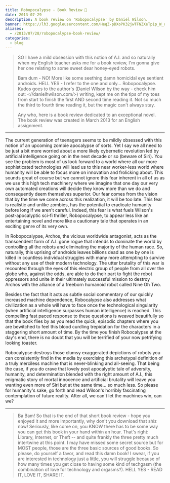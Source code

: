 ```yaml
---
title: Robopocalypse - Book Review 🤖️
date: 2013-07-29
description: A book review on 'Robopocalypse' by Daniel Wilson.
banner: https://lh3.googleusercontent.com/HeqZ-pDXoPK32jwTFNZXeTp1p_W_us1glbHTUxqhiu4LHhMszaEdBCfFtErd2OT2vLbpSRwz8V-O8idZWEMg16zJNJgh5Xxr_6NWyNLpxyV7vPiowjZNIkc5cKI0SDgw7UuFNhmS_suVfRldS_FcjgdWCJrPv_EXQrhcf-Q8XUk3nevu6HfXyBxaLh9BYVTMTxTGyMHBWylbQvMUdPz1yhiwDBQUlZtfoTN8h9Fmh2xTxN4u6Bv4MTEbGNZi9QhJx2mEOiyoZ-lIDQaZ5VVLA3NgdXo73CrWCRer6Zo5HeiifPmCl-MWYqDJlO2-DXEEA2DcPEDkT0rU8d6TQbnGH6Q4GWATkX8DY0IhJPIcS-JKQLIbh5D3w4fRpr80xsAgpZxaqN76r8VCRfdxQnt1gq-GcdqtpayUx-vWQDOUYJMxwqSSuIl3SuEdFO_wPt7VC_bV196oub_dMFuZfJ4LBa0u9Z8A4wD8Z7bFACwQIa6Q_xci1qzByoXCI2QoQKpVmfrvsD1_WdwgT6fm62NuqJOpIxwKd1vLhtnrvlXVZYpfHjAHdUvr9h97w-y91TZSXLZyoLwnjEDNbP-M4XGnKvJn4cx6yJoWYbc-GBvDuCf15MS5oMVZHS2fZkpg3YMN=w1280-h800-no
aliases:
  - /2013/07/28/robopocalypse-book-review/
categories:
  - blog
---
```


> SO I have a mild obsession with this notion of A.I. and so naturally when my English teacher asks me for a book review, I'm gonna give her one relating to some sweet dear honey-eyed robots.
>
> Bam dum - NO! More like some seething damn homicidal eye sentient androids. HELL YES - I refer to the one and only... Robopocalypse. Kudos goes to the author's (Daniel Wilson by the way - check him out: <//danielhwilson.com/>) writing, kept me on the tips of my toes from start to finish the first AND second time reading it. Not so much the third to fourth time reading it, but the magic can't always stay.
>
> Any who, here is a book review dedicated to an exceptional novel. The book review was created in March 2013 for an English assignment.

---

The current generation of teenagers seems to be mildly obsessed with this notion of an upcoming zombie apocalypse of sorts. Yet I say we all need to be just a bit more worried about a more likely cybernetic revolution led by artificial intelligence going on in the next decade or so (beware of Siri). You see the problem is most of us look forward to a world where all our more sophisticated technologies will lead us to this near worker-less world where humanity will be able to focus more on innovation and frolicking about. This sounds great of course but we cannot ignore this fear inherent in all of us as we use this high tech machinery where we imagine that one day our very own automated creations will decide they know more than we do and consequently deem themselves superior. Our fear comes from the vision that by the time we come across this realization, it will be too late. This fear is realistic and unlike zombies, has the potential to eradicate humanity before long if we aren't careful. Indeed, this fear is what fuels Wilson's post-apocalyptic sci-fi thriller, Robopocalypse, to appear less like an entertaining novel and more like a cautionary tale that operates in an exciting genre of its very own.

In Robopocalypse, Archos, the vicious worldwide antagonist, acts as the transcendent form of A.I. gone rogue that intends to dominate the world by controlling all the robots and eliminating the majority of the human race. So, naturally, this uprising of androids leaves billions dead as one by one is killed in countless individual struggles with many more attempting to survive without any use of their modern technology. The utter brutality of this war is recounted through the eyes of this electric group of people from all over the globe who, against the odds, are able to do their part to fight the robot oppressors and unite in their ultimately successful mission to destroy Archos with the alliance of a freeborn humanoid robot called Nine Oh Two.

Besides the fact that it acts as subtle social commentary of our quickly increased machine dependence, Robocalypse also addresses what civilization as a whole will have to face once the technological singularity (when artificial intelligence surpasses human intelligence) is reached. This compelling fast paced response to these questions is weaved beautifully so that the book flies by as you read the quick, episodic chapters where you are bewitched to feel this blood curdling trepidation for the characters in a staggering short amount of time. By the time you finish Robocalypse at the day's end, there is no doubt that you will be terrified of your now petrifying looking toaster.

Robocalypse destroys those clumsy exaggerated depictions of robots you can consistently find in the media by exercising this archetypal definition of a truly merciless machine that is never-blinking and all-seeing. That being the case, if you do crave that lovely post apocalyptic tale of adversity, humanity, and determination blended with the right amount of A.I., this enigmatic story of mortal innocence and artificial brutality will leave you wanting even more of Siri but at the same time... so much less. So please for humanity's sake, go forth and read Wilson's horribly fascinating contemplation of future reality. After all, we can't let the machines win, can we?

---

> Ba Bam! So that is the end of that short book review - hope you enjoyed it and more importantly, why don't you download that shiz now! Seriously, like come on, you KNOW there has to be some way you can get this book in your hand within an hour. That's right: Library, Internet, or Theft -- and quite frankly the three pretty much intertwine at this point. I may have missed some secret source but for MOST people, those are the three basic sources of good books. So please, do yourself a favor, and read this damn book! I swear, if you are interested in technology just a little, you will struggle because of how many times you get close to having some kind of techgasm (the combination of love for technology and orgasms?). HELL YES - READ IT, LOVE IT, SHARE IT.
